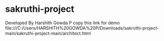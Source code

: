 # sakruthi-project
Developed By Harshith Gowda P
copy this link for demo
file:///C:/Users/HARSHITH%20GOWDA%20P/Downloads/sakruthi-project-main/sakruthi-project-main/architect.html
